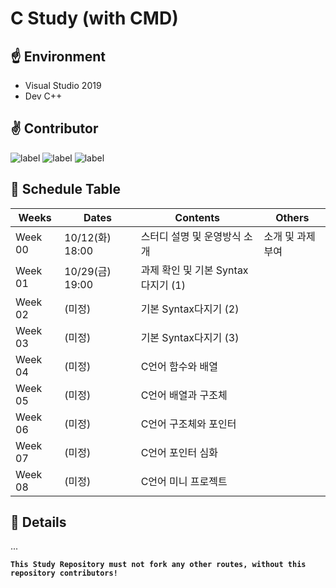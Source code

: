 # C Study (with CMD)

## ☝️ Environment
- Visual Studio 2019
- Dev C++

## ✌️ Contributor
![label](https://img.shields.io/badge/Team.CMD-ByunJihun-8286ff?style=flat-square&labelColor=000000)
![label](https://img.shields.io/badge/Team.CMD-JeongYunjeong-ffd86e?style=flat-square&labelColor=000000)
![label](https://img.shields.io/badge/Team.CMD-ChoiJaehoon-9f45ff?style=flat-square&labelColor=000000)

## 🤟 Schedule Table
|**Weeks**|**Dates**|**Contents**|**Others**|
|---------|---------|------------|----------|
|Week 00|10/12(화) 18:00 |스터디 설명 및 운영방식 소개| 소개 및 과제부여 |
|Week 01|10/29(금) 19:00 |과제 확인 및 기본 Syntax다지기 (1)||
|Week 02|(미정)|기본 Syntax다지기 (2)||
|Week 03|(미정)|기본 Syntax다지기 (3)||
|Week 04|(미정)|C언어 함수와 배열||
|Week 05|(미정)|C언어 배열과 구조체||
|Week 06|(미정)|C언어 구조체와 포인터||
|Week 07|(미정)|C언어 포인터 심화||
|Week 08|(미정)|C언어 미니 프로젝트||

## 🖖 Details
... 


  **`This Study Repository must not fork any other routes, without this repository contributors!`**
